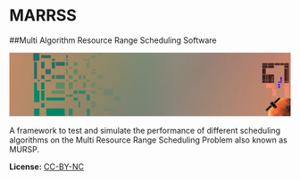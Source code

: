 # MARRSS
##Multi Algorithm Resource Range Scheduling Software

[![](https://github.com/1manprojects/marrss/blob/master/logo.png?raw=true)](https://1manprojects.de)

A framework to test and simulate the performance of different scheduling algorithms on the Multi Resource Range Scheduling Problem also known as MURSP.



**License:** [CC-BY-NC](https://github.com/1manprojects/marrss/blob/master/License.txt)
